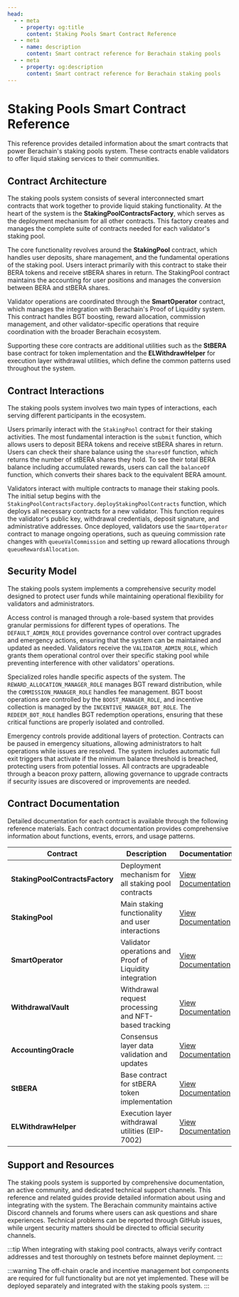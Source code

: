 ```yaml
---
head:
  - - meta
    - property: og:title
      content: Staking Pools Smart Contract Reference
  - - meta
    - name: description
      content: Smart contract reference for Berachain staking pools
  - - meta
    - property: og:description
      content: Smart contract reference for Berachain staking pools
---
```


<script setup>
  import config from '@berachain/config/constants.json';
</script>

# Staking Pools Smart Contract Reference

This reference provides detailed information about the smart contracts that power Berachain's staking pools system. These contracts enable validators to offer liquid staking services to their communities.

## Contract Architecture

The staking pools system consists of several interconnected smart contracts that work together to provide liquid staking functionality. At the heart of the system is the **StakingPoolContractsFactory**, which serves as the deployment mechanism for all other contracts. This factory creates and manages the complete suite of contracts needed for each validator's staking pool.

The core functionality revolves around the **StakingPool** contract, which handles user deposits, share management, and the fundamental operations of the staking pool. Users interact primarily with this contract to stake their BERA tokens and receive stBERA shares in return. The StakingPool contract maintains the accounting for user positions and manages the conversion between BERA and stBERA shares.

Validator operations are coordinated through the **SmartOperator** contract, which manages the integration with Berachain's Proof of Liquidity system. This contract handles BGT boosting, reward allocation, commission management, and other validator-specific operations that require coordination with the broader Berachain ecosystem.

Supporting these core contracts are additional utilities such as the **StBERA** base contract for token implementation and the **ELWithdrawHelper** for execution layer withdrawal utilities, which define the common patterns used throughout the system.

## Contract Interactions

The staking pools system involves two main types of interactions, each serving different participants in the ecosystem.

Users primarily interact with the `StakingPool` contract for their staking activities. The most fundamental interaction is the `submit` function, which allows users to deposit BERA tokens and receive stBERA shares in return. Users can check their share balance using the `sharesOf` function, which returns the number of stBERA shares they hold. To see their total BERA balance including accumulated rewards, users can call the `balanceOf` function, which converts their shares back to the equivalent BERA amount.

Validators interact with multiple contracts to manage their staking pools. The initial setup begins with the `StakingPoolContractsFactory.deployStakingPoolContracts` function, which deploys all necessary contracts for a new validator. This function requires the validator's public key, withdrawal credentials, deposit signature, and administrative addresses. Once deployed, validators use the `SmartOperator` contract to manage ongoing operations, such as queuing commission rate changes with `queueValCommission` and setting up reward allocations through `queueRewardsAllocation`.

## Security Model

The staking pools system implements a comprehensive security model designed to protect user funds while maintaining operational flexibility for validators and administrators.

Access control is managed through a role-based system that provides granular permissions for different types of operations. The `DEFAULT_ADMIN_ROLE` provides governance control over contract upgrades and emergency actions, ensuring that the system can be maintained and updated as needed. Validators receive the `VALIDATOR_ADMIN_ROLE`, which grants them operational control over their specific staking pool while preventing interference with other validators' operations.

Specialized roles handle specific aspects of the system. The `REWARD_ALLOCATION_MANAGER_ROLE` manages BGT reward distribution, while the `COMMISSION_MANAGER_ROLE` handles fee management. BGT boost operations are controlled by the `BOOST_MANAGER_ROLE`, and incentive collection is managed by the `INCENTIVE_MANAGER_BOT_ROLE`. The `REDEEM_BOT_ROLE` handles BGT redemption operations, ensuring that these critical functions are properly isolated and controlled.

Emergency controls provide additional layers of protection. Contracts can be paused in emergency situations, allowing administrators to halt operations while issues are resolved. The system includes automatic full exit triggers that activate if the minimum balance threshold is breached, protecting users from potential losses. All contracts are upgradeable through a beacon proxy pattern, allowing governance to upgrade contracts if security issues are discovered or improvements are needed.

## Contract Documentation

Detailed documentation for each contract is available through the following reference materials. Each contract documentation provides comprehensive information about functions, events, errors, and usage patterns.

| Contract                        | Description                                             | Documentation                                          |
| ------------------------------- | ------------------------------------------------------- | ------------------------------------------------------ |
| **StakingPoolContractsFactory** | Deployment mechanism for all staking pool contracts     | [View Documentation](./StakingPoolContractsFactory.md) |
| **StakingPool**                 | Main staking functionality and user interactions        | [View Documentation](./core/StakingPool.md)            |
| **SmartOperator**               | Validator operations and Proof of Liquidity integration | [View Documentation](./core/SmartOperator.md)          |
| **WithdrawalVault**             | Withdrawal request processing and NFT-based tracking    | [View Documentation](./WithdrawalVault.md)             |
| **AccountingOracle**            | Consensus layer data validation and updates             | [View Documentation](./AccountingOracle.md)            |
| **StBERA**                      | Base contract for stBERA token implementation           | [View Documentation](./base/StBERA.md)                 |
| **ELWithdrawHelper**            | Execution layer withdrawal utilities (EIP-7002)         | [View Documentation](./helpers/ELWithdrawHelper.md)    |

## Support and Resources

The staking pools system is supported by comprehensive documentation, an active community, and dedicated technical support channels. This reference and related guides provide detailed information about using and integrating with the system. The Berachain community maintains active Discord channels and forums where users can ask questions and share experiences. Technical problems can be reported through GitHub issues, while urgent security matters should be directed to official security channels.

:::tip
When integrating with staking pool contracts, always verify contract addresses and test thoroughly on testnets before mainnet deployment.
:::

:::warning
The off-chain oracle and incentive management bot components are required for full functionality but are not yet implemented. These will be deployed separately and integrated with the staking pools system.
:::

